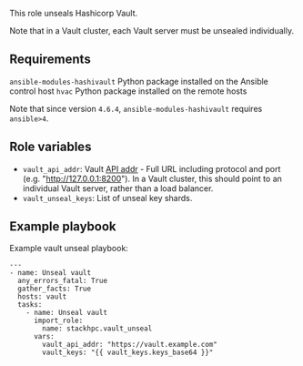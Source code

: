 This role unseals Hashicorp Vault.

Note that in a Vault cluster, each Vault server must be unsealed individually.

Requirements
------------

`ansible-modules-hashivault` Python package installed on the Ansible control host
`hvac` Python package installed on the remote hosts

Note that since version `4.6.4`, `ansible-modules-hashivault` requires
`ansible>4`.

Role variables
--------------

* `vault_api_addr`: Vault [API addr](https://www.vaultproject.io/docs/configuration#api_addr) - Full URL including protocol and port (e.g. "http://127.0.0.1:8200"). In a Vault cluster, this should point to an individual Vault server, rather than a load balancer.
* `vault_unseal_keys`: List of unseal key shards.

Example playbook
----------------

Example vault unseal playbook:
```
---
- name: Unseal vault
  any_errors_fatal: True
  gather_facts: True
  hosts: vault
  tasks:
    - name: Unseal vault
      import_role:
        name: stackhpc.vault_unseal
      vars:
        vault_api_addr: "https://vault.example.com"
        vault_keys: "{{ vault_keys.keys_base64 }}"
```
